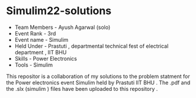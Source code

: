 # Simulim22-solutions

* Team Members - Ayush Agarwal (solo) 
* Event Rank - 3rd 
* Event name - Simulim 
* Held Under - Prastuti , departmental technical fest of electrical department , IIT BHU 
* Skills - Power Electronics 
* Tools - Simulim 

This repositor is a collaboration of my solutions to the problem statment for the Power electronics event Simulim held by Prastuti IIT BHU . The .pdf and the .slx (simulim ) files have been uploaded to this repository . 

